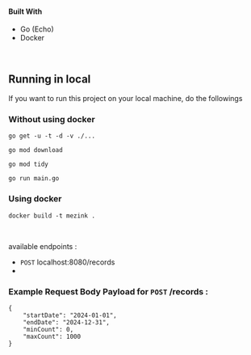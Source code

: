 #### Built With

* Go (Echo)
* Docker

<br>

## Running in local
If you want to run this project on your local machine, do the followings

### Without using docker

```
go get -u -t -d -v ./...
```

```
go mod download
```

```
go mod tidy
```

```
go run main.go
```

### Using docker

```
docker build -t mezink .
```

<br>

available endpoints :
- `POST` localhost:8080/records
- 

### Example Request Body Payload for `POST` /records :
```
{
    "startDate": "2024-01-01",
    "endDate": "2024-12-31",
    "minCount": 0,
    "maxCount": 1000
}
```
